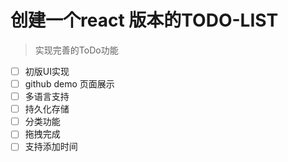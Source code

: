 # 创建一个react 版本的TODO-LIST
> 实现完善的ToDo功能

- [ ] 初版UI实现
- [ ] github demo 页面展示
- [ ] 多语言支持
- [ ] 持久化存储
- [ ] 分类功能
- [ ] 拖拽完成
- [ ] 支持添加时间